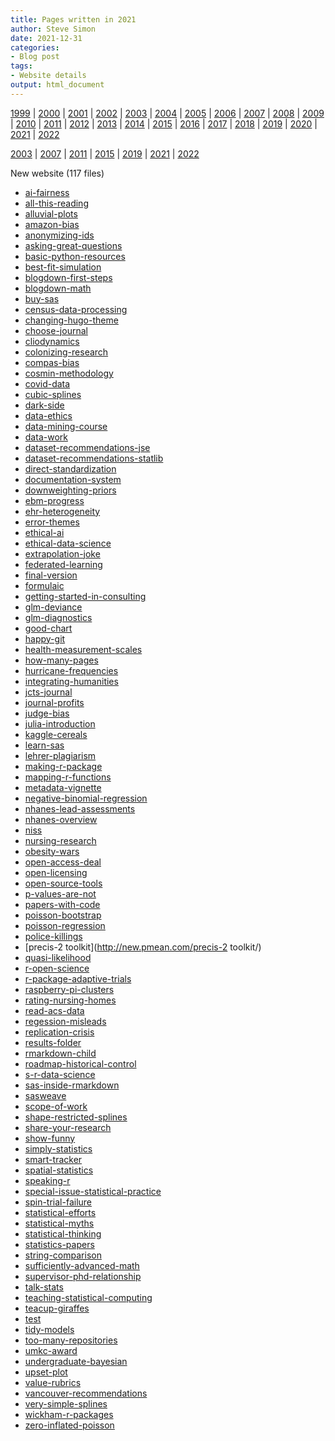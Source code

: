 ```yaml
---
title: Pages written in 2021
author: Steve Simon
date: 2021-12-31
categories:
- Blog post
tags:
- Website details
output: html_document
---
```


[1999](http://new.pmean.com/1999/) |
[2000](http://new.pmean.com/2000/) |
[2001](http://new.pmean.com/2001/) |
[2002](http://new.pmean.com/2002/) |
[2003](http://new.pmean.com/2003/) |
[2004](http://new.pmean.com/2004/) |
[2005](http://new.pmean.com/2005/) |
[2006](http://new.pmean.com/2006/) |
[2007](http://new.pmean.com/2007/) |
[2008](http://new.pmean.com/2008/) |
[2009](http://new.pmean.com/2009/) |
[2010](http://new.pmean.com/2010/) |
[2011](http://new.pmean.com/2011/) |
[2012](http://new.pmean.com/2012/) |
[2013](http://new.pmean.com/2013/) |
[2014](http://new.pmean.com/2014/) |
[2015](http://new.pmean.com/2015/) |
[2016](http://new.pmean.com/2016/) |
[2017](http://new.pmean.com/2017/) |
[2018](http://new.pmean.com/2018/) |
[2019](http://new.pmean.com/2019/) |
[2020](http://new.pmean.com/2020/) |
[2021](http://new.pmean.com/2021/) |
[2022](http://new.pmean.com/2022/)

[2003](http://new.pmean.com/2003/) |
[2007](http://new.pmean.com/2007/) |
[2011](http://new.pmean.com/2011/) |
[2015](http://new.pmean.com/2015/) |
[2019](http://new.pmean.com/2019/) |
[2021](http://new.pmean.com/2021/) |
[2022](http://new.pmean.com/2022/)

New website (117 files)

+ [ai-fairness](http://new.pmean.com/ai-fairness/)
+ [all-this-reading](http://new.pmean.com/all-this-reading/)
+ [alluvial-plots](http://new.pmean.com/alluvial-plots/)
+ [amazon-bias](http://new.pmean.com/amazon-bias/)
+ [anonymizing-ids](http://new.pmean.com/anonymizing-ids/)
+ [asking-great-questions](http://new.pmean.com/asking-great-questions/)
+ [basic-python-resources](http://new.pmean.com/basic-python-resources/)
+ [best-fit-simulation](http://new.pmean.com/best-fit-simulation/)
+ [blogdown-first-steps](http://new.pmean.com/blogdown-first-steps/)
+ [blogdown-math](http://new.pmean.com/blogdown-math/)
+ [buy-sas](http://new.pmean.com/buy-sas/)
+ [census-data-processing](http://new.pmean.com/census-data-processing/)
+ [changing-hugo-theme](http://new.pmean.com/changing-hugo-theme/)
+ [choose-journal](http://new.pmean.com/choose-journal/)
+ [cliodynamics](http://new.pmean.com/cliodynamics/)
+ [colonizing-research](http://new.pmean.com/colonizing-research/)
+ [compas-bias](http://new.pmean.com/compas-bias/)
+ [cosmin-methodology](http://new.pmean.com/cosmin-methodology/)
+ [covid-data](http://new.pmean.com/covid-data/)
+ [cubic-splines](http://new.pmean.com/cubic-splines/)
+ [dark-side](http://new.pmean.com/dark-side/)
+ [data-ethics](http://new.pmean.com/data-ethics/)
+ [data-mining-course](http://new.pmean.com/data-mining-course/)
+ [data-work](http://new.pmean.com/data-work/)
+ [dataset-recommendations-jse](http://new.pmean.com/dataset-recommendations-jse/)
+ [dataset-recommendations-statlib](http://new.pmean.com/dataset-recommendations-statlib/)
+ [direct-standardization](http://new.pmean.com/direct-standardization/)
+ [documentation-system](http://new.pmean.com/documentation-system/)
+ [downweighting-priors](http://new.pmean.com/downweighting-priors/)
+ [ebm-progress](http://new.pmean.com/ebm-progress/)
+ [ehr-heterogeneity](http://new.pmean.com/ehr-heterogeneity/)
+ [error-themes](http://new.pmean.com/error-themes/)
+ [ethical-ai](http://new.pmean.com/ethical-ai/)
+ [ethical-data-science](http://new.pmean.com/ethical-data-science/)
+ [extrapolation-joke](http://new.pmean.com/extrapolation-joke/)
+ [federated-learning](http://new.pmean.com/federated-learning/)
+ [final-version](http://new.pmean.com/final-version/)
+ [formulaic](http://new.pmean.com/formulaic/)
+ [getting-started-in-consulting](http://new.pmean.com/getting-started-in-consulting/)
+ [glm-deviance](http://new.pmean.com/glm-deviance/)
+ [glm-diagnostics](http://new.pmean.com/glm-diagnostics/)
+ [good-chart](http://new.pmean.com/good-chart/)
+ [happy-git](http://new.pmean.com/happy-git/)
+ [health-measurement-scales](http://new.pmean.com/health-measurement-scales/)
+ [how-many-pages](http://new.pmean.com/how-many-pages/)
+ [hurricane-frequencies](http://new.pmean.com/hurricane-frequencies/)
+ [integrating-humanities](http://new.pmean.com/integrating-humanities/)
+ [jcts-journal](http://new.pmean.com/jcts-journal/)
+ [journal-profits](http://new.pmean.com/journal-profits/)
+ [judge-bias](http://new.pmean.com/judge-bias/)
+ [julia-introduction](http://new.pmean.com/julia-introduction/)
+ [kaggle-cereals](http://new.pmean.com/kaggle-cereals/)
+ [learn-sas](http://new.pmean.com/learn-sas/)
+ [lehrer-plagiarism](http://new.pmean.com/lehrer-plagiarism/)
+ [making-r-package](http://new.pmean.com/making-r-package/)
+ [mapping-r-functions](http://new.pmean.com/mapping-r-functions/)
+ [metadata-vignette](http://new.pmean.com/metadata-vignette/)
+ [negative-binomial-regression](http://new.pmean.com/negative-binomial-regression/)
+ [nhanes-lead-assessments](http://new.pmean.com/nhanes-lead-assessments/)
+ [nhanes-overview](http://new.pmean.com/nhanes-overview/)
+ [niss](http://new.pmean.com/niss/)
+ [nursing-research](http://new.pmean.com/nursing-research/)
+ [obesity-wars](http://new.pmean.com/obesity-wars/)
+ [open-access-deal](http://new.pmean.com/open-access-deal/)
+ [open-licensing](http://new.pmean.com/open-licensing/)
+ [open-source-tools](http://new.pmean.com/open-source-tools/)
+ [p-values-are-not](http://new.pmean.com/p-values-are-not/)
+ [papers-with-code](http://new.pmean.com/papers-with-code/)
+ [poisson-bootstrap](http://new.pmean.com/poisson-bootstrap/)
+ [poisson-regression](http://new.pmean.com/poisson-regression/)
+ [police-killings](http://new.pmean.com/police-killings/)
+ [precis-2 toolkit](http://new.pmean.com/precis-2 toolkit/)
+ [quasi-likelihood](http://new.pmean.com/quasi-likelihood/)
+ [r-open-science](http://new.pmean.com/r-open-science/)
+ [r-package-adaptive-trials](http://new.pmean.com/r-package-adaptive-trials/)
+ [raspberry-pi-clusters](http://new.pmean.com/raspberry-pi-clusters/)
+ [rating-nursing-homes](http://new.pmean.com/rating-nursing-homes/)
+ [read-acs-data](http://new.pmean.com/read-acs-data/)
+ [regession-misleads](http://new.pmean.com/regession-misleads/)
+ [replication-crisis](http://new.pmean.com/replication-crisis/)
+ [results-folder](http://new.pmean.com/results-folder/)
+ [rmarkdown-child](http://new.pmean.com/rmarkdown-child/)
+ [roadmap-historical-control](http://new.pmean.com/roadmap-historical-control/)
+ [s-r-data-science](http://new.pmean.com/s-r-data-science/)
+ [sas-inside-rmarkdown](http://new.pmean.com/sas-inside-rmarkdown/)
+ [sasweave](http://new.pmean.com/sasweave/)
+ [scope-of-work](http://new.pmean.com/scope-of-work/)
+ [shape-restricted-splines](http://new.pmean.com/shape-restricted-splines/)
+ [share-your-research](http://new.pmean.com/share-your-research/)
+ [show-funny](http://new.pmean.com/show-funny/)
+ [simply-statistics](http://new.pmean.com/simply-statistics/)
+ [smart-tracker](http://new.pmean.com/smart-tracker/)
+ [spatial-statistics](http://new.pmean.com/spatial-statistics/)
+ [speaking-r](http://new.pmean.com/speaking-r/)
+ [special-issue-statistical-practice](http://new.pmean.com/special-issue-statistical-practice/)
+ [spin-trial-failure](http://new.pmean.com/spin-trial-failure/)
+ [statistical-efforts](http://new.pmean.com/statistical-efforts/)
+ [statistical-myths](http://new.pmean.com/statistical-myths/)
+ [statistical-thinking](http://new.pmean.com/statistical-thinking/)
+ [statistics-papers](http://new.pmean.com/statistics-papers/)
+ [string-comparison](http://new.pmean.com/string-comparison/)
+ [sufficiently-advanced-math](http://new.pmean.com/sufficiently-advanced-math/)
+ [supervisor-phd-relationship](http://new.pmean.com/supervisor-phd-relationship/)
+ [talk-stats](http://new.pmean.com/talk-stats/)
+ [teaching-statistical-computing](http://new.pmean.com/teaching-statistical-computing/)
+ [teacup-giraffes](http://new.pmean.com/teacup-giraffes/)
+ [test](http://new.pmean.com/test/)
+ [tidy-models](http://new.pmean.com/tidy-models/)
+ [too-many-repositories](http://new.pmean.com/too-many-repositories/)
+ [umkc-award](http://new.pmean.com/umkc-award/)
+ [undergraduate-bayesian](http://new.pmean.com/undergraduate-bayesian/)
+ [upset-plot](http://new.pmean.com/upset-plot/)
+ [value-rubrics](http://new.pmean.com/value-rubrics/)
+ [vancouver-recommendations](http://new.pmean.com/vancouver-recommendations/)
+ [very-simple-splines](http://new.pmean.com/very-simple-splines/)
+ [wickham-r-packages](http://new.pmean.com/wickham-r-packages/)
+ [zero-inflated-poisson](http://new.pmean.com/zero-inflated-poisson/)
